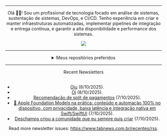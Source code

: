 <div align="center">
<hr>
<p>Olá 👋🏾! Sou um profissional de tecnologia focado em análise de sistemas, sustentação de sistemas, DevOps, e CI/CD. Tenho experiência em criar e manter infraestruturas automatizadas, implementar pipelines de integração e entrega contínua, e garantir a alta disponibilidade e performance dos sistemas.</p>
  <img src="https://media.giphy.com/media/yAGIvCiwPJn5C/giphy.gif">
<hr>
  <details>
  <summary>Meus repositórios preferidos</summary>
  <br />
  Alguns dos meus melhores repositórios:
  <br />
<br />
  <ul><li><a href=https://github.com/commitgeist/aluratube target="_blank" rel="noopener noreferrer">commitgeist/aluratube</a> (<b>0</b> ✨ and <b>0</b> 🍴): Aluratube - Desenvolvido durante a imersão React da Alura no final de 2022</li><li><a href=https://github.com/commitgeist/nlw-ia target="_blank" rel="noopener noreferrer">commitgeist/nlw-ia</a> (<b>0</b> ✨ and <b>0</b> 🍴): Projeto desenvolvido durante a NLW IA - Usando a API da OPENAI</li><li><a href=https://github.com/commitgeist/nlw-journey-ia target="_blank" rel="noopener noreferrer">commitgeist/nlw-journey-ia</a> (<b>0</b> ✨ and <b>0</b> 🍴): NLW IA - Agent de viagens usando python + langchain + GPT</li>
<li>More coming soon :).</li>
</ul>
  </details>
  <hr/>
    <summary>Recent Newsletters</summary>
  <br />
  <ul>
    <li><a href=https://www.tabnews.com.br/joaocachorrao/oiu target="_blank" rel="noopener noreferrer">Oiu</a> (8/10/2025).</li><li><a href=https://www.tabnews.com.br/joaocachorrao/oi target="_blank" rel="noopener noreferrer">Oi</a> (8/10/2025).</li><li><a href=https://www.tabnews.com.br/eliassoares/recomendacao-de-split-de-pagamentos target="_blank" rel="noopener noreferrer">Recomendação de split de pagamentos</a> (7/10/2025).</li><li><a href=https://www.tabnews.com.br/paulocoutinho/apple-foundation-models-na-pratica-conteudo-e-automacao-100-por-cento-no-dispositivo-com-privacidade-baixa-latencia-e-integracao-nativa-em-swift-swiftui target="_blank" rel="noopener noreferrer">🚀 Apple Foundation Models na prática: conteúdo e automação 100% no dispositivo, com privacidade, baixa latência e integração nativa em Swift/SwiftUI</a> (7/10/2025).</li><li><a href=https://www.tabnews.com.br/gabsferreira/deschamps-criou-a-comunidade-que-eu-sempre-quis-criar target="_blank" rel="noopener noreferrer">Deschamps criou a comunidade que eu sempre quis criar</a> (7/10/2025).</li>
  </ul>
<p>Read more newsletter issues: <a href="https://www.tabnews.com.br/recentes/rss">https://www.tabnews.com.br/recentes/rss</a>.</p>
  </details>
